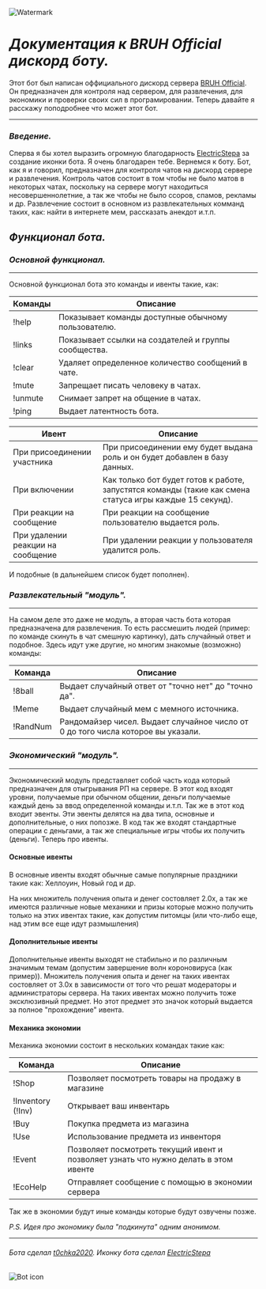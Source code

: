![Watermark](https://i.ibb.co/NTCyBkD/2.png)
# _**Документация к BRUH Official дискорд боту.**_

Этот бот был написан оффициального дискорд сервера [BRUH Official](https://discord.gg/G9dXbX6). Он предназначен для контроля над сервером, для развлечения, для экономики и проверки своих сил в програмировании. Теперь давайте я расскажу поподробнее что может этот бот.

---
### _**Введение.**_

Сперва я бы хотел выразить огромную благодарность [ElectricStepa](https://twitter.com/electricstepagd) за создание иконки бота. Я очень благодарен тебе. Вернемся к боту. Бот, как я и говорил, предназначен для контроля чатов на дискорд сервере и развлечения. Контроль чатов состоит в том чтобы не было матов в некоторых чатах, поскольку на сервере могут находиться несовершеннолетние, а так же чтобы не было ссоров, спамов, рекламы и др. Развлечение состоит в основном из развлекательных комманд таких, как: найти в интернете мем, рассказать анекдот и.т.п.

## _**Функционал бота.**_
### _**Основной функционал.**_

---
Основной функционал бота это команды и ивенты такие, как:

| Команды | Описание |
| ------| ------ |
| !help | Показывает команды доступные обычному пользователю. |
| !links | Показывает ссылки на создателей и группы сообщества. |
| !clear <amount> | Удаляет определенное количество сообщений в чате. |
| !mute <user> | Запрещает писать человеку в чатах. |
| !unmute <user> | Снимает запрет на общение в чатах. |
| !ping | Выдает латентность бота. |

| Ивент | Описание |
| ------ | ------ |
| При присоединении участника | При присоединении ему будет выдана роль и он будет добавлен в базу данных. |
| При включении | Как только бот будет готов к работе, запустятся команды (такие как смена статуса игры каждые 15 секунд). |
| При реакции на сообщение | При реакции на сообщение пользователю выдается роль. |
| При удалении реакции на сообщение | При удалении реакции у пользователя удалится роль. |

И подобные (в дальнейшем список будет пополнен).

### _**Развлекательный "модуль".**_

---
На самом деле это даже не модуль, а вторая часть бота которая предназначена для развлечения. То есть рассмешить людей (пример: по команде скинуть в чат смешную картинку), дать случайный ответ и подобное. Здесь идут уже другие, но многим знакомые (возможно) команды:

| Команда | Описание |
| ------ | ------ |
|!8ball| Выдает случайный ответ от "точно нет" до "точно да". |
|!Meme| Выдает случайный мем с мемного источника. |
|!RandNum| Рандомайзер чисел. Выдает случайное число от 0 до того числа которое вы указали. |

### _**Экономический "модуль".**_

---
Экономический модуль представляет собой часть кода который предназначен для отыгрывания РП на сервере. В этот код входят уровни, получаемые при обычном общении, деньги получаемые каждый день за ввод определенной команды и.т.п. Так же в этот код входит эвенты. Эти эвенты делятся на два типа, основные и дополнительные, о них попозже. В код так же входят стандартные операции с деньгами, а так же специальные игры чтобы их получить (деньги). Теперь про ивенты.
#### Основные ивенты

В основные ивенты входят обычные самые популярные праздники такие как: Хеллоуин, Новый год и др.

На них множитель получения опыта и денег состовляет 2.0x, а так же имеются различные новые механики и призы которые можно получить только на этих ивентах такие, как допустим питомцы (или что-либо еще, над этим все еще идут размышления)

#### Дополнительные ивенты

Дополнительные ивенты выходят не стабильно и по различным значимым темам (допустим завершение волн короновируса (как пример)). Множитель получения опыта и денег на таких ивентах состовляет от 3.0x в зависимости от того что решат модераторы и администраторы сервера. На таких ивентах можно получить тоже эксклюзивный предмет. Но этот предмет это значок который выдается за полное "прохождение" ивента.

#### Механика экономии

Механика экономии состоит в нескольких командах такие как:

| Команда | Описание |
| ----- | ----- |
|!Shop|Позволяет посмотреть товары на продажу в магазине|
|!Inventory (!Inv)|Открывает ваш инвентарь|
|!Buy|Покупка предмета из магазина|
|!Use|Использование предмета из инвенторя|
|!Event|Позволяет посмотреть текущий ивент и позволяет узнать что нужно делать в этом ивенте|
|!EcoHelp|Отправляет сообщение с помощью в экономии сервера|

Так же в экономии будут иные команды которые будут озвучены позже.

*P.S. Идея про экономику была "подкинута" одним анонимом.*

---
###### _Бота сделал [t0chka2020](https://twitter.com/t0chka2020). Иконку бота сделал [ElectricStepa](https://twitter.com/electricstepagd)_
![Bot icon](https://i.ibb.co/NZV1dMP/bot-icon.png)
